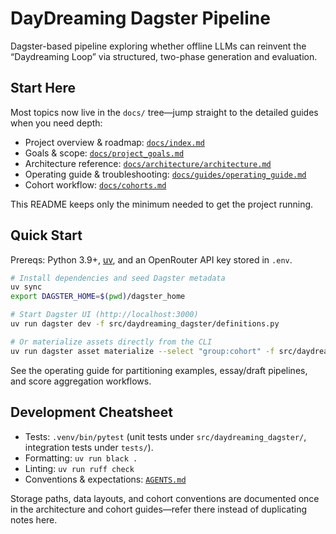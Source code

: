# DayDreaming Dagster Pipeline

Dagster-based pipeline exploring whether offline LLMs can reinvent the “Daydreaming Loop” via structured, two-phase generation and evaluation.

## Start Here

Most topics now live in the `docs/` tree—jump straight to the detailed guides when you need depth:

- Project overview & roadmap: [`docs/index.md`](docs/index.md)
- Goals & scope: [`docs/project_goals.md`](docs/project_goals.md)
- Architecture reference: [`docs/architecture/architecture.md`](docs/architecture/architecture.md)
- Operating guide & troubleshooting: [`docs/guides/operating_guide.md`](docs/guides/operating_guide.md)
- Cohort workflow: [`docs/cohorts.md`](docs/cohorts.md)

This README keeps only the minimum needed to get the project running.

## Quick Start

Prereqs: Python 3.9+, [uv](https://docs.astral.sh/uv/), and an OpenRouter API key stored in `.env`.

```bash
# Install dependencies and seed Dagster metadata
uv sync
export DAGSTER_HOME=$(pwd)/dagster_home

# Start Dagster UI (http://localhost:3000)
uv run dagster dev -f src/daydreaming_dagster/definitions.py

# Or materialize assets directly from the CLI
uv run dagster asset materialize --select "group:cohort" -f src/daydreaming_dagster/definitions.py
```

See the operating guide for partitioning examples, essay/draft pipelines, and score aggregation workflows.

## Development Cheatsheet

- Tests: `.venv/bin/pytest` (unit tests under `src/daydreaming_dagster/`, integration tests under `tests/`).
- Formatting: `uv run black .`
- Linting: `uv run ruff check`
- Conventions & expectations: [`AGENTS.md`](AGENTS.md)

Storage paths, data layouts, and cohort conventions are documented once in the architecture and cohort guides—refer there instead of duplicating notes here.
